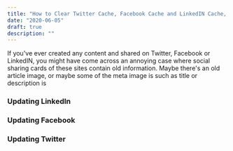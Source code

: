 ```yaml
---
title: "How to Clear Twitter Cache, Facebook Cache and LinkedIN Cache, so Your Shared Content Looks Right"
date: "2020-06-05"
draft: true
description: ""
---
```


If you've ever created any content and shared on Twitter, Facebook or LinkedIN, you might have come across an annoying case where social sharing cards of these sites contain old information. Maybe there's an old article image, or maybe some of the meta image is such as title or description is

### Updating LinkedIn

### Updating Facebook

### Updating Twitter
